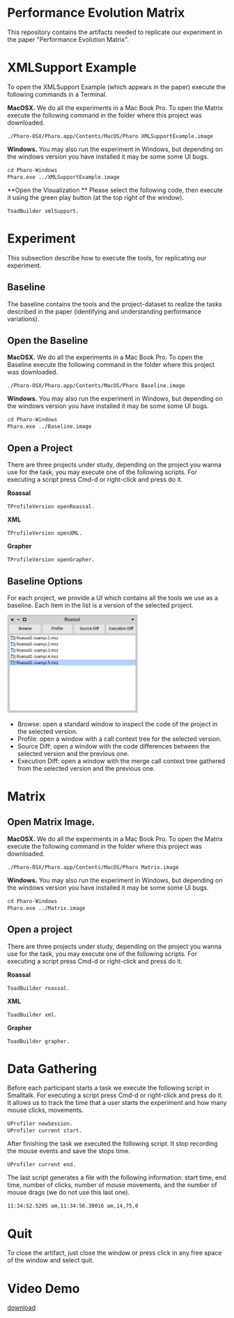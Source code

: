 # Performance Evolution Matrix
This repository contains the artifacts needed to replicate our experiment in the paper "Performance Evolution Matrix".


# XMLSupport Example

To open the XMLSupport Example (which appears in the paper) execute the following commands in a Terminal.

**MacOSX.** We do all the experiments in a Mac Book Pro. To open the Matrix execute the following command in the folder where this project was downloaded. 

```
./Pharo-OSX/Pharo.app/Contents/MacOS/Pharo XMLSupportExample.image
```

**Windows.**
You may also run the experiment in Windows, but depending on the windows version you have installed it may be some some UI bugs.
```
cd Pharo-Windows
Pharo.exe ../XMLSupportExample.image
```

**Open the Visualization **
Please select the following code, then execute it using the green play button (at the top right of the window).
```
ToadBuilder xmlSupport.
```

# Experiment
This subsection describe how to execute the tools, for replicating our experiment.

## Baseline
The baseline contains the tools and the project-dataset to realize the tasks described in the paper (identifying and understanding performance variations).

## Open the Baseline

**MacOSX.** We do all the experiments in a Mac Book Pro. To open the Baseline execute the following command in the folder where this project was downloaded. 

```
./Pharo-OSX/Pharo.app/Contents/MacOS/Pharo Baseline.image
```

**Windows.**
You may also run the experiment in Windows, but depending on the windows version you have installed it may be some some UI bugs.
```
cd Pharo-Windows
Pharo.exe ../Baseline.image
```

## Open a Project

There are three projects under study, depending on the project you wanna use for the task, you may execute one of the following scripts. For executing a script press Cmd-d or right-click and press do it.

**Roassal**
```
TProfileVersion openRoassal.
```

**XML**
```
TProfileVersion openXML.
```
**Grapher**
```
TProfileVersion openGrapher.
```

## Baseline Options
For each project, we provide a UI which contains all the tools we use as a baseline. Each item in the list is a version of the selected project.

<img src="images/baseline.png" width="300">

- Browse: open a standard window to inspect the code of the project in the selected version.
- Profile: open a window with a call context tree for the selected version.
- Source Diff: open a window with the code differences between the selected version and the previous one.
- Execution Diff: open a window with the merge call context tree gathered from the selected version and the previous one.

# Matrix

## Open Matrix Image.

**MacOSX.** We do all the experiments in a Mac Book Pro. To open the Matrix execute the following command in the folder where this project was downloaded. 

```
./Pharo-OSX/Pharo.app/Contents/MacOS/Pharo Matrix.image
```

**Windows.**
You may also run the experiment in Windows, but depending on the windows version you have installed it may be some some UI bugs.
```
cd Pharo-Windows
Pharo.exe ../Matrix.image
```

## Open a project

There are three projects under study, depending on the project you wanna use for the task, you may execute one of the following scripts. For executing a script press Cmd-d or right-click and press do it.

**Roassal**
```
ToadBuilder roassal.
```

**XML**
```
ToadBuilder xml.
```
**Grapher**
```
ToadBuilder grapher.
```

# Data Gathering

Before each participant starts a task we execute the following script in Smalltalk. For executing a script press Cmd-d or right-click and press do it. It allows us to track the time that a user starts the experiment and how many mouse clicks, movements.
```
UProfiler newSession.
UProfiler current start.
```

After finishing the task we executed the following script. It stop recording the mouse events and save the stops time.
```
UProfiler current end.
```

The last script generates a file with the following information: start time, end time, number of clicks, number of mouse movements, and the number of mouse drags (we do not use this last one).
```
11:34:52.5205 am,11:34:56.38016 am,14,75,0

```
# Quit
To close the artifact, just close the window or press click in any free space of the window and select quit.

# Video Demo
[download](https://github.com/jpsandoval/PerfEvoMatrix/blob/master/MatrixMovie.mp4)
